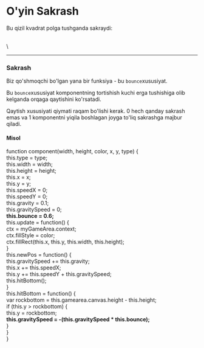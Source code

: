 # O'yin Sakrash

Bu qizil kvadrat polga tushganda sakraydi:

\
\


***

### Sakrash

Biz qo'shmoqchi bo'lgan yana bir funksiya - bu `bounce`xususiyat.

Bu `bounce`xususiyat komponentning tortishish kuchi erga tushishiga olib kelganda orqaga qaytishini ko'rsatadi.

Qaytish xususiyati qiymati raqam bo'lishi kerak. 0 hech qanday sakrash emas va 1 komponentni yiqila boshlagan joyga to'liq sakrashga majbur qiladi.

#### Misol

function component(width, height, color, x, y, type) {\
&#x20; this.type = type;\
&#x20; this.width = width;\
&#x20; this.height = height;\
&#x20; this.x = x;\
&#x20; this.y = y;\
&#x20; this.speedX = 0;\
&#x20; this.speedY = 0;\
&#x20; this.gravity = 0.1;\
&#x20; this.gravitySpeed = 0;\
&#x20; **this.bounce = 0.6;**\
&#x20; this.update = function() {\
&#x20;   ctx = myGameArea.context;\
&#x20;   ctx.fillStyle = color;\
&#x20;   ctx.fillRect(this.x, this.y, this.width, this.height);\
&#x20; }\
&#x20; this.newPos = function() {\
&#x20;   this.gravitySpeed += this.gravity;\
&#x20;   this.x += this.speedX;\
&#x20;   this.y += this.speedY + this.gravitySpeed;\
&#x20;   this.hitBottom();\
&#x20; }\
&#x20; this.hitBottom = function() {\
&#x20;   var rockbottom = this.gamearea.canvas.height - this.height;\
&#x20;   if (this.y > rockbottom) {\
&#x20;     this.y = rockbottom;\
&#x20;     **this.gravitySpeed = -(this.gravitySpeed \* this.bounce);**\
&#x20;   }\
&#x20; }\
}
